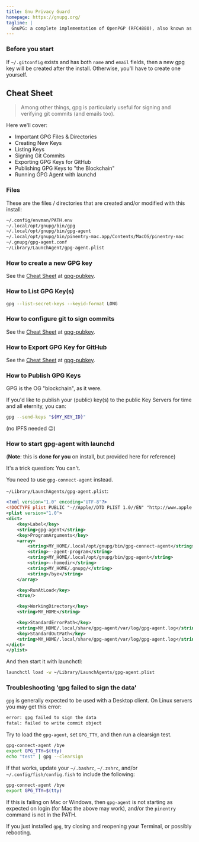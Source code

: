 ```yaml
---
title: Gnu Privacy Guard
homepage: https://gnupg.org/
tagline: |
  GnuPG: a complete implementation of OpenPGP (RFC4880), also known as **P**retty **G**ood **P**rivacy.
---
```


### Before you start

If `~/.gitconfig` exists and has both `name` and `email` fields, then a new gpg
key will be created after the install. Otherwise, you'll have to create one
yourself.

## Cheat Sheet

> Among other things, gpg is particularly useful for signing and verifying git
> commits (and emails too).

Here we'll cover:

- Important GPG Files & Directories
- Creating New Keys
- Listing Keys
- Signing Git Commits
- Exporting GPG Keys for GitHub
- Publishing GPG Keys to "the Blockchain"
- Running GPG Agent with launchd

### Files

These are the files / directories that are created and/or modified with this
install:

```txt
~/.config/envman/PATH.env
~/.local/opt/gnupg/bin/gpg
~/.local/opt/gnupg/bin/gpg-agent
~/.local/opt/gnupg/bin/pinentry-mac.app/Contents/MacOS/pinentry-mac
~/.gnupg/gpg-agent.conf
~/Library/LaunchAgent/gpg-agent.plist
```

### How to create a new GPG key

See the [Cheat Sheet](./gpg-pubkey) at [gpg-pubkey](./gpg-pubkey).

### How to List GPG Key(s)

```sh
gpg --list-secret-keys --keyid-format LONG
```

### How to configure git to sign commits

See the [Cheat Sheet](./git-config-gpg) at [gpg-pubkey](./git-config-gpg).

### How to Export GPG Key for GitHub

See the [Cheat Sheet](./gpg-pubkey) at [gpg-pubkey](./gpg-pubkey).

### How to Publish GPG Keys

GPG is the OG "blockchain", as it were.

If you'd like to publish your (public) key(s) to the public Key Servers for time
and all eternity, you can:

```sh
gpg --send-keys "${MY_KEY_ID}"
```

(no IPFS needed 😉)

### How to start gpg-agent with launchd

(**Note**: this is **done for you** on install, but provided here for reference)

It's a trick question: You can't.

You need to use `gpg-connect-agent` instead.

`~/Library/LaunchAgents/gpg-agent.plist`:

```xml
<?xml version="1.0" encoding="UTF-8"?>
<!DOCTYPE plist PUBLIC "-//Apple//DTD PLIST 1.0//EN" "http://www.apple.com/DTDs/PropertyList-1.0.dtd">
<plist version="1.0">
<dict>
	<key>Label</key>
	<string>gpg-agent</string>
	<key>ProgramArguments</key>
	<array>
		<string>MY_HOME/.local/opt/gnupg/bin/gpg-connect-agent</string>
		<string>--agent-program</string>
		<string>MY_HOME/.local/opt/gnupg/bin/gpg-agent</string>
		<string>--homedir</string>
		<string>MY_HOME/.gnupg/</string>
		<string>/bye</string>
	</array>

	<key>RunAtLoad</key>
	<true/>

	<key>WorkingDirectory</key>
	<string>MY_HOME</string>

	<key>StandardErrorPath</key>
	<string>MY_HOME/.local/share/gpg-agent/var/log/gpg-agent.log</string>
	<key>StandardOutPath</key>
	<string>MY_HOME/.local/share/gpg-agent/var/log/gpg-agent.log</string>
</dict>
</plist>
```

And then start it with launchctl:

```sh
launchctl load -w ~/Library/LaunchAgents/gpg-agent.plist
```

### Troubleshooting 'gpg failed to sign the data'

`gpg` is generally expected to be used with a Desktop client. On Linux servers
you may get this error:

```txt
error: gpg failed to sign the data
fatal: failed to write commit object
```

Try to load the `gpg-agent`, set `GPG_TTY`, and then run a clearsign test.

```sh
gpg-connect-agent /bye
export GPG_TTY=$(tty)
echo "test" | gpg --clearsign
```

If that works, update your `~/.bashrc`, `~/.zshrc`, and/or
`~/.config/fish/config.fish` to include the following:

```sh
gpg-connect-agent /bye
export GPG_TTY=$(tty)
```

If this is failing on Mac or Windows, then `gpg-agent` is not starting as
expected on login (for Mac the above may work), and/or the `pinentry` command is
not in the PATH.

If you just installed `gpg`, try closing and reopening your Terminal, or
possibly rebooting.
